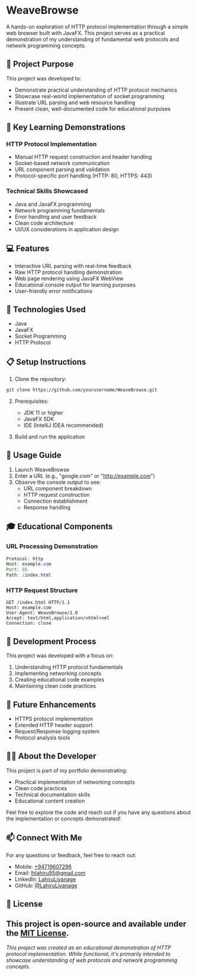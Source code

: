 # WeaveBrowse

A hands-on exploration of HTTP protocol implementation through a simple web browser built with JavaFX. This project serves as a practical demonstration of my understanding of fundamental web protocols and network programming concepts.

## 🎯 Project Purpose

This project was developed to:
- Demonstrate practical understanding of HTTP protocol mechanics
- Showcase real-world implementation of socket programming
- Illustrate URL parsing and web resource handling
- Present clean, well-documented code for educational purposes

## 🌟 Key Learning Demonstrations

### HTTP Protocol Implementation
- Manual HTTP request construction and header handling
- Socket-based network communication
- URL component parsing and validation
- Protocol-specific port handling (HTTP: 80, HTTPS: 443)

### Technical Skills Showcased
- Java and JavaFX programming
- Network programming fundamentals
- Error handling and user feedback
- Clean code architecture
- UI/UX considerations in application design

## 💻 Features

- Interactive URL parsing with real-time feedback
- Raw HTTP protocol handling demonstration
- Web page rendering using JavaFX WebView
- Educational console output for learning purposes
- User-friendly error notifications

## 🔧 Technologies Used

- Java
- JavaFX
- Socket Programming
- HTTP Protocol

## 📋 Setup Instructions

1. Clone the repository:
```bash
git clone https://github.com/yourusername/WeaveBrowse.git
```

2. Prerequisites:
    - JDK 11 or higher
    - JavaFX SDK
    - IDE (IntelliJ IDEA recommended)

3. Build and run the application

## 🚀 Usage Guide

1. Launch WeaveBrowse
2. Enter a URL (e.g., "google.com" or "http://example.com")
3. Observe the console output to see:
    - URL component breakdown
    - HTTP request construction
    - Connection establishment
    - Response handling

## 🎓 Educational Components

### URL Processing Demonstration
```java
Protocol: http
Host: example.com
Port: 80
Path: /index.html
```

### HTTP Request Structure
```http
GET /index.html HTTP/1.1
Host: example.com
User-Agent: WeaveBrowse/1.0
Accept: text/html,application/xhtml+xml
Connection: close
```

## 🔄 Development Process

This project was developed with a focus on:
1. Understanding HTTP protocol fundamentals
2. Implementing networking concepts
3. Creating educational code examples
4. Maintaining clean code practices

## 🌱 Future Enhancements

- HTTPS protocol implementation
- Extended HTTP header support
- Request/Response logging system
- Protocol analysis tools

## 👨‍💻 About the Developer

This project is part of my portfolio demonstrating:
- Practical implementation of networking concepts
- Clean code practices
- Technical documentation skills
- Educational content creation

Feel free to explore the code and reach out if you have any questions about the implementation or concepts demonstrated!

## 📫 Connect With Me

For any questions or feedback, feel free to reach out:

- Mobile: [+94719607296](+94719607296)
- Email: [lhlahiru95@gmail.com](lhlahiru95@gmail.com)
- LinkedIn: [LahiruLiyanage](https://www.linkedin.com/in/liyanage-lahiru/)
- GitHub: [@LahiruLiyanage](https://github.com/LahiruLiyanage)

## 📄 License

This project is open-source and available under the [MIT License](LICENCE.txt).
---
*This project was created as an educational demonstration of HTTP protocol implementation. While functional, it's primarily intended to showcase understanding of web protocols and network programming concepts.*